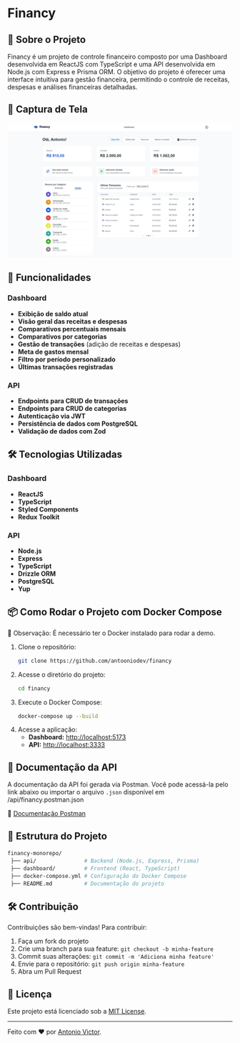 # Financy

## 📌 Sobre o Projeto

Financy é um projeto de controle financeiro composto por uma Dashboard desenvolvida em ReactJS com TypeScript e uma API desenvolvida em Node.js com Express e Prisma ORM. O objetivo do projeto é oferecer uma interface intuitiva para gestão financeira, permitindo o controle de receitas, despesas e análises financeiras detalhadas.

## 📸 Captura de Tela

<img src="./dashboard/Dashboard_image.jpeg" alt="Print da dashboard do projeto.">

## 🚀 Funcionalidades

### Dashboard
- **Exibição de saldo atual**
- **Visão geral das receitas e despesas**
- **Comparativos percentuais mensais**
- **Comparativos por categorias**
- **Gestão de transações** (adição de receitas e despesas)
- **Meta de gastos mensal**
- **Filtro por período personalizado**
- **Últimas transações registradas**

### API
- **Endpoints para CRUD de transações**
- **Endpoints para CRUD de categorias**
- **Autenticação via JWT**
- **Persistência de dados com PostgreSQL**
- **Validação de dados com Zod**

## 🛠 Tecnologias Utilizadas

### Dashboard
- **ReactJS**
- **TypeScript**
- **Styled Components**
- **Redux Toolkit**

### API
- **Node.js**
- **Express**
- **TypeScript**
- **Drizzle ORM**
- **PostgreSQL**
- **Yup**

## 📦 Como Rodar o Projeto com Docker Compose
🔹 Observação: É necessário ter o Docker instalado para rodar a demo.
1. Clone o repositório:
   ```sh
   git clone https://github.com/antooniodev/financy
   ```
2. Acesse o diretório do projeto:
   ```sh
   cd financy
   ```
4. Execute o Docker Compose:
   ```sh
   docker-compose up --build
   ```
5. Acesse a aplicação:
   - **Dashboard:** [http://localhost:5173](http://localhost:5173)
   - **API:** [http://localhost:3333](http://localhost:3333)
   
## 📜 Documentação da API

A documentação da API foi gerada via Postman. Você pode acessá-la pelo link abaixo ou importar o arquivo `.json` disponível em /api/financy.postman.json

🔗 [Documentação Postman](http://link-da-documentacao-postman.com)

## 📜 Estrutura do Projeto

```bash
financy-monorepo/
 ├── api/               # Backend (Node.js, Express, Prisma)
 ├── dashboard/         # Frontend (React, TypeScript)
 ├── docker-compose.yml # Configuração do Docker Compose
 ├── README.md          # Documentação do projeto
```

## 🛠 Contribuição

Contribuições são bem-vindas! Para contribuir:

1. Faça um fork do projeto
2. Crie uma branch para sua feature: `git checkout -b minha-feature`
3. Commit suas alterações: `git commit -m 'Adiciona minha feature'`
4. Envie para o repositório: `git push origin minha-feature`
5. Abra um Pull Request

## 📄 Licença

Este projeto está licenciado sob a [MIT License](LICENSE).

---

Feito com ❤️ por [Antonio Victor](https://github.com/antooniodev).

